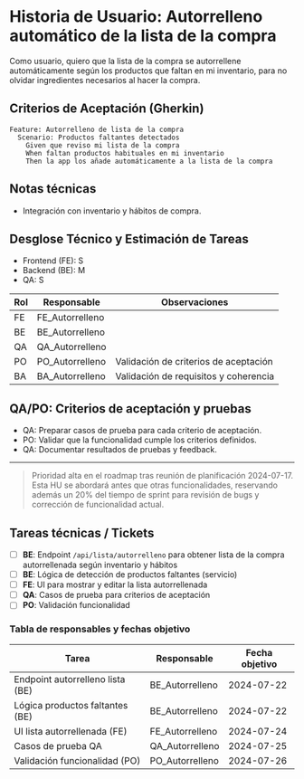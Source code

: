 # Historia de Usuario: Autorrelleno automático de la lista de la compra

Como usuario,
quiero que la lista de la compra se autorrellene automáticamente según los productos que faltan en mi inventario,
para no olvidar ingredientes necesarios al hacer la compra.

## Criterios de Aceptación (Gherkin)

```gherkin
Feature: Autorrelleno de lista de la compra
  Scenario: Productos faltantes detectados
    Given que reviso mi lista de la compra
    When faltan productos habituales en mi inventario
    Then la app los añade automáticamente a la lista de la compra
```

## Notas técnicas
- Integración con inventario y hábitos de compra.

## Desglose Técnico y Estimación de Tareas

- Frontend (FE): S
- Backend (BE): M
- QA: S

| Rol  | Responsable | Observaciones |
|------|-------------|--------------|
| FE   | FE_Autorrelleno   |              |
| BE   | BE_Autorrelleno   |              |
| QA   | QA_Autorrelleno   |              |
| PO   | PO_Autorrelleno   | Validación de criterios de aceptación |
| BA   | BA_Autorrelleno   | Validación de requisitos y coherencia |

## QA/PO: Criterios de aceptación y pruebas

- QA: Preparar casos de prueba para cada criterio de aceptación.
- PO: Validar que la funcionalidad cumple los criterios definidos.
- QA: Documentar resultados de pruebas y feedback.

---

> Prioridad alta en el roadmap tras reunión de planificación 2024-07-17. Esta HU se abordará antes que otras funcionalidades, reservando además un 20% del tiempo de sprint para revisión de bugs y corrección de funcionalidad actual.

## Tareas técnicas / Tickets

- [ ] **BE**: Endpoint `/api/lista/autorrelleno` para obtener lista de la compra autorrellenada según inventario y hábitos
- [ ] **BE**: Lógica de detección de productos faltantes (servicio)
- [ ] **FE**: UI para mostrar y editar la lista autorrellenada
- [ ] **QA**: Casos de prueba para criterios de aceptación
- [ ] **PO**: Validación funcionalidad

### Tabla de responsables y fechas objetivo

| Tarea                                    | Responsable         | Fecha objetivo  |
|------------------------------------------|---------------------|-----------------|
| Endpoint autorrelleno lista (BE)         | BE_Autorrelleno     | 2024-07-22      |
| Lógica productos faltantes (BE)          | BE_Autorrelleno     | 2024-07-22      |
| UI lista autorrellenada (FE)             | FE_Autorrelleno     | 2024-07-24      |
| Casos de prueba QA                       | QA_Autorrelleno     | 2024-07-25      |
| Validación funcionalidad (PO)            | PO_Autorrelleno     | 2024-07-26      |

